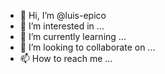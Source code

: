 - 👋 Hi, I’m @luis-epico
- 👀 I’m interested in ...
- 🌱 I’m currently learning ...
- 💞️ I’m looking to collaborate on ...
- 📫 How to reach me ...

<!---
luis-epico/luis-epico is a ✨ special ✨ repository because its `README.md` (this file) appears on your GitHub profile.
You can click the Preview link to take a look at your changes.
--->
